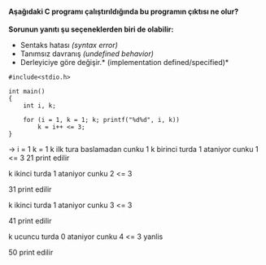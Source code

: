 #### Aşağıdaki C programı çalıştırıldığında bu programın çıktısı ne olur?

**Sorunun yanıtı şu seçeneklerden biri de olabilir:**
+ Sentaks hatası *(syntax error)*
+ Tanımsız davranış *(undefined behavior)*
+ Derleyiciye göre değişir.* (implementation defined/specified)*

```
#include<stdio.h>

int main()
{
	int i, k;
	
	for (i = 1, k = 1; k; printf("%d%d", i, k))
		k = i++ <= 3;	
}
```
-> 
i = 1
k = 1
k ilk tura baslamadan cunku 1
k birinci turda 1 ataniyor cunku 1 <= 3
21 print edilir

k ikinci turda 1 ataniyor cunku 2 <= 3

31 print edilir

k ikinci turda 1 ataniyor cunku 3 <= 3

41 print edilir

k ucuncu turda 0 ataniyor cunku 4 <= 3 yanlis

50 print edilir

